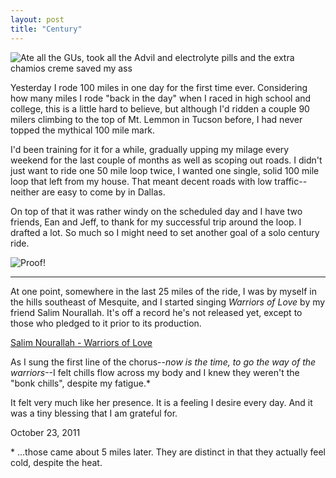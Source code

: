 ```yaml
---
layout: post
title: "Century"
---
```


<img src="http://farm7.static.flickr.com/6052/6274588147_7737f82279.jpg" title="Ate all the GUs, took all the Advil and electrolyte pills and the extra chamios creme saved my ass">

Yesterday I rode 100 miles in one day for the first time ever. Considering how many miles I rode "back in the day" when I raced in high school and college, this is a little hard to believe, but although I'd ridden a couple 90 milers climbing to the top of Mt. Lemmon in Tucson before, I had never topped the mythical 100 mile mark.

I'd been training for it for a while, gradually upping my milage every weekend for the last couple of months as well as scoping out roads. I didn't just want to ride one 50 mile loop twice, I wanted one single, solid 100 mile loop that left from my house. That meant decent roads with low traffic--neither are easy to come by in Dallas.

On top of that it was rather windy on the scheduled day and I have two friends, Ean and Jeff, to thank for my successful trip around the loop. I drafted a lot. So much so I might need to set another goal of a solo century ride.

![Proof!](http://farm7.static.flickr.com/6224/6274589513_9dfc697f83.jpg)

<hr>

At one point, somewhere in the last 25 miles of the ride, I was by myself in the hills southeast of Mesquite, and I started singing _Warriors of Love_ by my friend Salim Nourallah. It's off a record he's not released yet, except to those who pledged to it prior to its production.

<span class="audioplayer"><span id="audioplayer_1"><a href="http://2010.danielsjourney.com/files/08%20Warriors%20of%20Love.mp3">Salim Nourallah - Warriors of Love</a></span></span>

As I sung the first line of the chorus--_now is the time, to go the way of the warriors_--I felt chills flow across my body and I knew they weren't the "bonk chills", despite my fatigue.* 

It felt very much like her presence. It is a feeling I desire every day. And it was a tiny blessing that I am grateful for.

<p class="date">October 23, 2011</p>

<p class="postscript">* ...those came about 5 miles later. They are distinct in that they actually feel cold, despite the heat.

<script type="text/javascript">  
  $(function(){
    AudioPlayer.embed("audioplayer_1", {soundFile: "http://2010.danielsjourney.com/files/08%20Warriors%20of%20Love.mp3",  
        titles: "Warriors of Love",  
        artists: "Salim Nourallah"});
  });
</script>